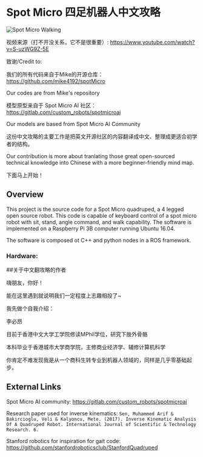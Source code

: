 # Spot Micro 四足机器人中文攻略

![Spot Micro Walking](assets/spot_micro_walking.gif)

视频来源（打不开没关系，它不是很重要）: https://www.youtube.com/watch?v=S-uzWG9Z-5E


致谢/Credit to:

我们的所有代码来自于Mike的开源仓库：https://github.com/mike4192/spotMicro

Our codes are from Mike's repository

模型原型来自于 Spot Micro AI 社区：https://gitlab.com/custom_robots/spotmicroai

Our models are based from Spot Micro AI Community

这份中文攻略的主要工作是把英文开源社区的内容翻译成中文、整理成更适合初学者的结构。

Our contribution is more about tranlating those great open-sourced technical knowledge into Chinese with a more beginner-friendly mind map.


下面马上开始！

## Overview
This project is the source code for a Spot Micro quadruped, a 4 legged open source robot. This code is capable of keyboard control of a spot micro robot with sit, stand, angle command, and walk capability. The software is implemented on a Raspberry Pi 3B computer running Ubuntu 16.04.

The software is composed ot C++ and python nodes in a ROS framework.

### Hardware:



##关于中文翻攻略的作者

嗨朋友，你好！

能在这里遇到就说明我们一定程度上志趣相投了~

我先做个自我介绍：

李必昂

目前于香港中文大学工学院修读MPhil学位，研究下肢外骨骼

本科毕业于香港城市大学商学院，主修商业经济学、辅修计算机科学

你肯定不难发现我是从一个商科生转专业到机器人领域的，同样是几乎零基础起步。


## External Links
Spot Micro AI community: https://gitlab.com/custom_robots/spotmicroai

Research paper used for inverse kinematics:
`Sen, Muhammed Arif & Bakircioglu, Veli & Kalyoncu, Mete. (2017).
Inverse Kinematic Analysis Of A Quadruped Robot.
International Journal of Scientific & Technology Research. 6.`

Stanford robotics for inspiration for gait code: https://github.com/stanfordroboticsclub/StanfordQuadruped

